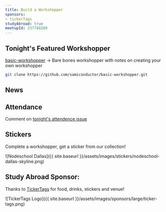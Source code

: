 ```yaml
---
title: Build a Workshopper
sponsors:
- tickerTags
studyAbroad: true
meetupId: 237788280
---
```


## Tonight's Featured Workshopper

[basic-workshopper](https://github.com/samiconductor/basic-workshopper) → Bare bones workshopper with notes on creating your own workshopper


```bash
git clone https://github.com/samiconductor/basic-workshopper.git
```

## News

## Attendance

Comment on [tonight's attendence issue](https://github.com/nodeschool/dallas/issues/103)

## Stickers

Complete a workshopper, get a sticker from our collection!

![Nodeschool Dallas]({{ site.baseurl }}/assets/images/stickers/nodeschool-dallas-skyline.png)

## Study Abroad Sponsor:

Thanks to [TickerTags](https://tickertags.com) for food, drinks, stickers and venue!

![TickerTags Logo]({{ site.baseurl }}/assets/images/sponsors/large/ticker-tags.png)

